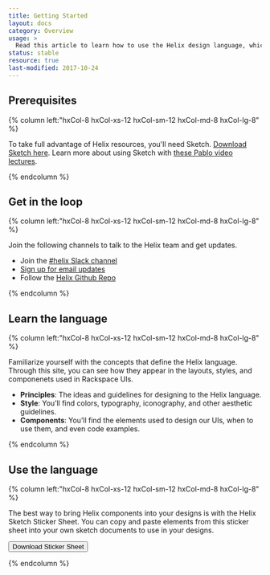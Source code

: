 ```yaml
---
title: Getting Started
layout: docs
category: Overview
usage: >
  Read this article to learn how to use the Helix design language, which will help you design faster and provide a more consistent user experience.
status: stable
resource: true
last-modified: 2017-10-24
---
```



## Prerequisites

<div class="hxRow large">

{% column left:"hxCol-8 hxCol-xs-12 hxCol-sm-12 hxCol-md-8 hxCol-lg-8" %}

To take full advantage of Helix resources, you'll need Sketch. [Download Sketch here](http://www.sketchapp.com). Learn more about using Sketch with [these Pablo video lectures](https://www.youtube.com/watch?v=cEplnCnZuDM&list=PLWlUJU11tp4fEXI8deWhBQAHDv9R23WHB).

{% endcolumn %}

</div>


## Get in the loop

<div class="hxRow large">

{% column left:"hxCol-8 hxCol-xs-12 hxCol-sm-12 hxCol-md-8 hxCol-lg-8" %}

Join the following channels to talk to the Helix team and get updates.

- Join the [#helix Slack channel](https://rackspace.slack.com/messages/#helix)
- [Sign up for email updates](mailto:helix@rackspace.com)
- Follow the [Helix Github Repo](https://github.com/rackerlabs/design-system)

{% endcolumn %}

</div>

## Learn the language

<div class="hxRow large">

{% column left:"hxCol-8 hxCol-xs-12 hxCol-sm-12 hxCol-md-8 hxCol-lg-8" %}

Familiarize yourself with the concepts that define the Helix language. Through this site, you can see how they appear in the layouts, styles, and componenets used in Rackspace UIs. 

- **Principles**: The ideas and guidelines for designing to the Helix language.
- **Style**: You’ll find colors, typography, iconography, and other aesthetic guidelines.
- **Components**: You’ll find the elements used to design our UIs, when to use them, and even code examples.

{% endcolumn %}

</div>

## Use the language

<div class="hxRow">

{% column left:"hxCol-8 hxCol-xs-12 hxCol-sm-12 hxCol-md-8 hxCol-lg-8" %}

The best way to bring Helix components into your designs is with the Helix Sketch Sticker Sheet. You can copy and paste elements from this sticker sheet into your own sketch documents to use in your designs.

<button class="hxBtn">Download Sticker Sheet</button>

{% endcolumn %}

</div>

